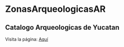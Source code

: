 # ZonasArqueologicasAR

## Catalogo Arqueologicas de Yucatan

Visita la página: [Aquí](https://zonasarqueologicasar.netlify.app/)
